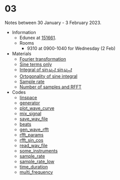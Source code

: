 # 03
Notes between 30 January - 3 February 2023.

- Information
  + Edunex at [151661](https://edunex.itb.ac.id/courses/47403/preview/151661).
  + Rooms
    - 9310 at 0900-1040 for Wednesday (2 Feb)
- Materials
  + [Fourier transformation](20220201-0.jpeg)
  + [Sine terms only](20220201-1.jpeg)
  + [Integral of $\sin \omega_n t \ \sin \omega_m
  t$](20220201-2.jpeg)
  + [Ortogonality of sine integral](20220201-3.jpeg)
  + [Sample rate](20220201-4.jpeg)
  + [Number of samples and RFFT](20220201-5.jpeg)
- Codes
  + [linspace](https://github.com/dudung/py-jupyter-nb/blob/main/src/fft/linscape.ipynb)
  + [generator](https://github.com/dudung/py-jupyter-nb/blob/main/src/fft/generator.ipynb)
  + [plot_wave_curve](https://github.com/dudung/py-jupyter-nb/blob/main/src/fft/plot_wave_curve.ipynb)
  + [mix_signal](https://github.com/dudung/py-jupyter-nb/blob/main/src/fft/mix_signal.ipynb)
  + [save_wav_file](https://github.com/dudung/py-jupyter-nb/blob/main/src/fft/save_wav_file.ipynb)
  + [beats](https://github.com/dudung/py-jupyter-nb/blob/main/src/fft/beats.ipynb)
  + [gen_wave_rfft](https://github.com/dudung/py-jupyter-nb/blob/main/src/fft/gen_wave_rfft.ipynb)
  + [rfft_params](https://github.com/dudung/py-jupyter-nb/blob/main/src/fft/rfft_params.ipynb)
  + [rfft_sin_cos](https://github.com/dudung/py-jupyter-nb/blob/main/src/fft/rfft_sin_cos.ipynb)
  + [read_wav_file](https://github.com/dudung/py-jupyter-nb/blob/main/src/fft/read_wav_file.ipynb)
  + [some_instruments](https://github.com/dudung/py-jupyter-nb/blob/main/src/fft/some_instruments.ipynb)
  + [sample_rate](https://github.com/dudung/py-jupyter-nb/blob/main/src/fft/linscape.ipynb)
  + [sample_rate_low](https://github.com/dudung/py-jupyter-nb/blob/main/src/fft/sample_rate.ipynb)
  + [time_duration](https://github.com/dudung/py-jupyter-nb/blob/main/src/fft/time_duration.ipynb)
  + [multi_frequency](https://github.com/dudung/py-jupyter-nb/blob/main/src/fft/multi_frequency.ipynb)
